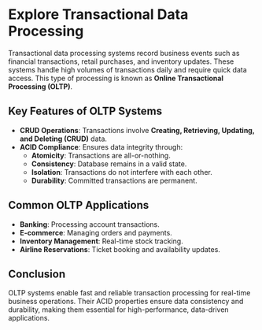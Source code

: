# Explore Transactional Data Processing

Transactional data processing systems record business events such as financial transactions, retail purchases, and inventory updates. These systems handle high volumes of transactions daily and require quick data access. This type of processing is known as **Online Transactional Processing (OLTP)**.

## **Key Features of OLTP Systems**
- **CRUD Operations**: Transactions involve **Creating, Retrieving, Updating, and Deleting (CRUD)** data.
- **ACID Compliance**: Ensures data integrity through:
  - **Atomicity**: Transactions are all-or-nothing.
  - **Consistency**: Database remains in a valid state.
  - **Isolation**: Transactions do not interfere with each other.
  - **Durability**: Committed transactions are permanent.

## **Common OLTP Applications**
- **Banking**: Processing account transactions.
- **E-commerce**: Managing orders and payments.
- **Inventory Management**: Real-time stock tracking.
- **Airline Reservations**: Ticket booking and availability updates.

## **Conclusion**
OLTP systems enable fast and reliable transaction processing for real-time business operations. Their ACID properties ensure data consistency and durability, making them essential for high-performance, data-driven applications.

